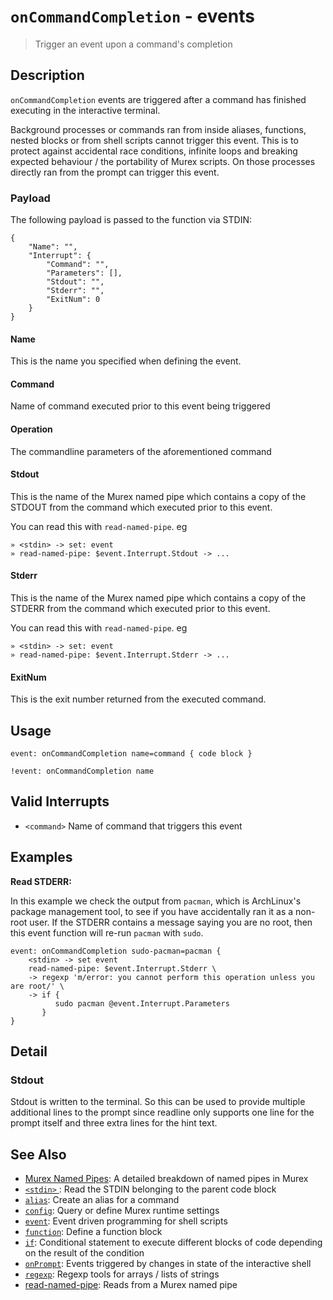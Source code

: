 # `onCommandCompletion` - events

> Trigger an event upon a command's completion

## Description

`onCommandCompletion` events are triggered after a command has finished
executing in the interactive terminal.

Background processes or commands ran from inside aliases, functions, nested
blocks or from shell scripts cannot trigger this event. This is to protect
against accidental race conditions, infinite loops and breaking expected
behaviour / the portability of Murex scripts. On those processes directly ran
from the prompt can trigger this event.

### Payload

The following payload is passed to the function via STDIN:

    {
        "Name": "",
        "Interrupt": {
            "Command": "",
            "Parameters": [],
            "Stdout": "",
            "Stderr": "",
            "ExitNum": 0
        }
    }
    
#### Name

This is the name you specified when defining the event.

#### Command

Name of command executed prior to this event being triggered

#### Operation

The commandline parameters of the aforementioned command

#### Stdout

This is the name of the Murex named pipe which contains a copy of the STDOUT
from the command which executed prior to this event.

You can read this with `read-named-pipe`. eg

    » <stdin> -> set: event
    » read-named-pipe: $event.Interrupt.Stdout -> ...
    
#### Stderr

This is the name of the Murex named pipe which contains a copy of the STDERR
from the command which executed prior to this event.

You can read this with `read-named-pipe`. eg

    » <stdin> -> set: event
    » read-named-pipe: $event.Interrupt.Stderr -> ...
    
#### ExitNum

This is the exit number returned from the executed command.

## Usage

    event: onCommandCompletion name=command { code block }
    
    !event: onCommandCompletion name

## Valid Interrupts

* `<command>`
    Name of command that triggers this event

## Examples

**Read STDERR:**

In this example we check the output from `pacman`, which is ArchLinux's package
management tool, to see if you have accidentally ran it as a non-root user. If
the STDERR contains a message saying you are no root, then this event function
will re-run `pacman` with `sudo`.

    event: onCommandCompletion sudo-pacman=pacman {
        <stdin> -> set event
        read-named-pipe: $event.Interrupt.Stderr \
        -> regexp 'm/error: you cannot perform this operation unless you are root/' \
        -> if {
              sudo pacman @event.Interrupt.Parameters
           }
    }

## Detail

### Stdout

Stdout is written to the terminal. So this can be used to provide multiple
additional lines to the prompt since readline only supports one line for the
prompt itself and three extra lines for the hint text.

## See Also

* [Murex Named Pipes](../user-guide/namedpipes.md):
  A detailed breakdown of named pipes in Murex
* [`<stdin>` ](../commands/stdin.md):
  Read the STDIN belonging to the parent code block
* [`alias`](../commands/alias.md):
  Create an alias for a command
* [`config`](../commands/config.md):
  Query or define Murex runtime settings
* [`event`](../commands/event.md):
  Event driven programming for shell scripts
* [`function`](../commands/function.md):
  Define a function block
* [`if`](../commands/if.md):
  Conditional statement to execute different blocks of code depending on the result of the condition
* [`onPrompt`](../events/onprompt.md):
  Events triggered by changes in state of the interactive shell
* [`regexp`](../commands/regexp.md):
  Regexp tools for arrays / lists of strings
* [read-named-pipe](../commands/namedpipe.md):
  Reads from a Murex named pipe